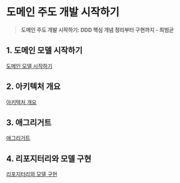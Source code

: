 # 도메인 주도 개발 시작하기

> **도메인 주도 개발 시작하기: DDD 핵심 개념 정리부터 구현까지 - 최범균**

## 1. 도메인 모델 시작하기

[도메인 모델 시작하기](./domain-model.md)

## 2. 아키텍처 개요

[아키텍처 개요](./architecture-overview.md)

## 3. 애그리거트

[애그리거트](./aggregate.md)

## 4. 리포지터리와 모델 구현

[리포지터리와 모델 구현](./repository-and-model-implementation.md)
